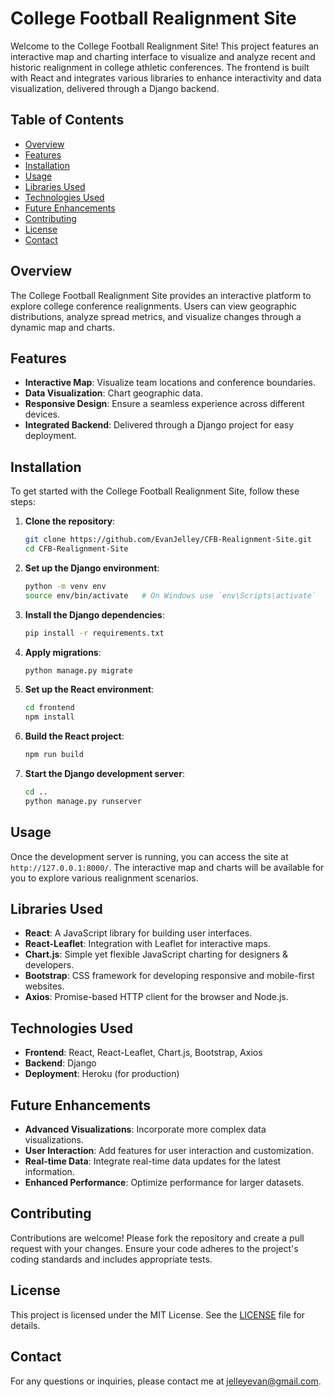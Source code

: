 # College Football Realignment Site

Welcome to the College Football Realignment Site! This project features an interactive map and charting interface to visualize and analyze recent and historic realignment in college athletic conferences. The frontend is built with React and integrates various libraries to enhance interactivity and data visualization, delivered through a Django backend.

## Table of Contents

- [Overview](#overview)
- [Features](#features)
- [Installation](#installation)
- [Usage](#usage)
- [Libraries Used](#libraries-used)
- [Technologies Used](#technologies-used)
- [Future Enhancements](#future-enhancements)
- [Contributing](#contributing)
- [License](#license)
- [Contact](#contact)

## Overview

The College Football Realignment Site provides an interactive platform to explore college conference realignments. Users can view geographic distributions, analyze spread metrics, and visualize changes through a dynamic map and charts.

## Features

- **Interactive Map**: Visualize team locations and conference boundaries.
- **Data Visualization**: Chart geographic data.
- **Responsive Design**: Ensure a seamless experience across different devices.
- **Integrated Backend**: Delivered through a Django project for easy deployment.

## Installation

To get started with the College Football Realignment Site, follow these steps:

1. **Clone the repository**:
    ```bash
    git clone https://github.com/EvanJelley/CFB-Realignment-Site.git
    cd CFB-Realignment-Site
    ```

2. **Set up the Django environment**:
    ```bash
    python -m venv env
    source env/bin/activate   # On Windows use `env\Scripts\activate`
    ```

3. **Install the Django dependencies**:
    ```bash
    pip install -r requirements.txt
    ```

4. **Apply migrations**:
    ```bash
    python manage.py migrate
    ```

5. **Set up the React environment**:
    ```bash
    cd frontend
    npm install
    ```

6. **Build the React project**:
    ```bash
    npm run build
    ```

7. **Start the Django development server**:
    ```bash
    cd ..
    python manage.py runserver
    ```

## Usage

Once the development server is running, you can access the site at `http://127.0.0.1:8000/`. The interactive map and charts will be available for you to explore various realignment scenarios.

## Libraries Used

- **React**: A JavaScript library for building user interfaces.
- **React-Leaflet**: Integration with Leaflet for interactive maps.
- **Chart.js**: Simple yet flexible JavaScript charting for designers & developers.
- **Bootstrap**: CSS framework for developing responsive and mobile-first websites.
- **Axios**: Promise-based HTTP client for the browser and Node.js.

## Technologies Used

- **Frontend**: React, React-Leaflet, Chart.js, Bootstrap, Axios
- **Backend**: Django
- **Deployment**: Heroku (for production)

## Future Enhancements

- **Advanced Visualizations**: Incorporate more complex data visualizations.
- **User Interaction**: Add features for user interaction and customization.
- **Real-time Data**: Integrate real-time data updates for the latest information.
- **Enhanced Performance**: Optimize performance for larger datasets.

## Contributing

Contributions are welcome! Please fork the repository and create a pull request with your changes. Ensure your code adheres to the project's coding standards and includes appropriate tests.

## License

This project is licensed under the MIT License. See the [LICENSE](LICENSE) file for details.

## Contact

For any questions or inquiries, please contact me at [jelleyevan@gmail.com](mailto:jelleyevan@gmail.com).
